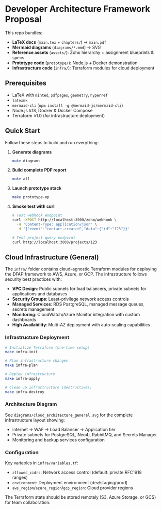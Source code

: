 # Developer Architecture Framework Proposal

This repo bundles:
- **LaTeX docs** (`main.tex` + `chapters/`) → `main.pdf`
- **Mermaid diagrams** (`diagrams/*.mmd`) → SVG
- **Reference assets** (`assets/`): Zoho hierarchy + assignment blueprints & specs
- **Prototype code** (`prototype/`): Node.js + Docker demonstration
- **Infrastructure code** (`infra/`): Terraform modules for cloud deployment

## Prerequisites
- LaTeX with `minted`, `pdfpages`, `geometry`, `hyperref`
- `latexmk`
- `mermaid-cli` (`npm install -g @mermaid-js/mermaid-cli`)
- Node.js ≥18, Docker & Docker Compose
- Terraform ≥1.0 (for infrastructure deployment)

## Quick Start

Follow these steps to build and run everything:

1. **Generate diagrams**
   ```bash
   make diagrams
   ```

2. **Build complete PDF report**
   ```bash
   make all
   ```

3. **Launch prototype stack**
   ```bash
   make prototype-up
   ```

4. **Smoke test with curl**
   ```bash
   # Test webhook endpoint
   curl -XPOST http://localhost:3000/zoho/webhook \
     -H 'Content-Type: application/json' \
     -d '{"event":"contact.created","data":{"id":"123"}}'
   
   # Test project query endpoint  
   curl http://localhost:3000/projects/123
   ```

## Cloud Infrastructure (General)

The `infra/` folder contains cloud-agnostic Terraform modules for deploying the DFAP framework to AWS, Azure, or GCP. The infrastructure follows security best practices with:

- **VPC Design**: Public subnets for load balancers, private subnets for applications and databases
- **Security Groups**: Least-privilege network access controls
- **Managed Services**: RDS PostgreSQL, managed message queues, secrets management
- **Monitoring**: CloudWatch/Azure Monitor integration with custom dashboards
- **High Availability**: Multi-AZ deployment with auto-scaling capabilities

### Infrastructure Deployment

```bash
# Initialize Terraform (one-time setup)
make infra-init

# Plan infrastructure changes
make infra-plan

# Deploy infrastructure
make infra-apply

# Clean up infrastructure (destructive!)
make infra-destroy
```

### Architecture Diagram

See `diagrams/cloud_architecture_general.svg` for the complete infrastructure layout showing:
- Internet → WAF → Load Balancer → Application tier
- Private subnets for PostgreSQL, Neo4j, RabbitMQ, and Secrets Manager
- Monitoring and backup services configuration

### Configuration

Key variables in `infra/variables.tf`:
- `allowed_cidrs`: Network access control (default: private RFC1918 ranges)
- `environment`: Deployment environment (dev/staging/prod)
- `aws_region`/`azure_region`/`gcp_region`: Cloud provider regions

The Terraform state should be stored remotely (S3, Azure Storage, or GCS) for team collaboration.
